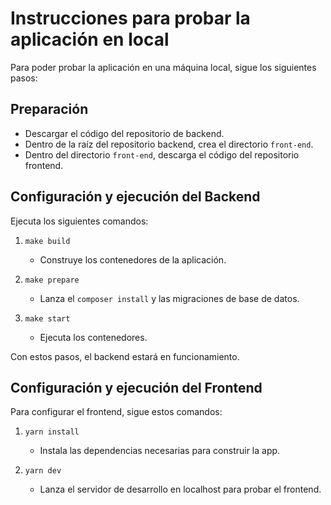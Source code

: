 # Instrucciones para probar la aplicación en local

Para poder probar la aplicación en una máquina local, sigue los siguientes pasos:

## Preparación

- Descargar el código del repositorio de backend.
- Dentro de la raíz del repositorio backend, crea el directorio `front-end`.
- Dentro del directorio `front-end`, descarga el código del repositorio frontend.

## Configuración y ejecución del Backend

Ejecuta los siguientes comandos:

1. `make build`
    - Construye los contenedores de la aplicación.

2. `make prepare`
    - Lanza el `composer install` y las migraciones de base de datos.

3. `make start`
    - Ejecuta los contenedores.

Con estos pasos, el backend estará en funcionamiento.

## Configuración y ejecución del Frontend

Para configurar el frontend, sigue estos comandos:

1. `yarn install`
    - Instala las dependencias necesarias para construir la app.

2. `yarn dev`
    - Lanza el servidor de desarrollo en localhost para probar el frontend.
